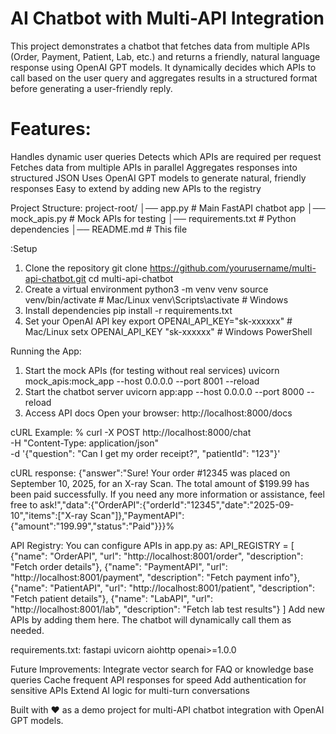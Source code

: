 # AI Chatbot with Multi-API Integration
This project demonstrates a chatbot that fetches data from multiple APIs (Order, Payment, Patient, Lab, etc.) and returns a friendly, natural language response using OpenAI GPT models.
It dynamically decides which APIs to call based on the user query and aggregates results in a structured format before generating a user-friendly reply.

# Features:
Handles dynamic user queries
Detects which APIs are required per request
Fetches data from multiple APIs in parallel
Aggregates responses into structured JSON
Uses OpenAI GPT models to generate natural, friendly responses
Easy to extend by adding new APIs to the registry

Project Structure:
project-root/
│── app.py              # Main FastAPI chatbot app
│── mock_apis.py        # Mock APIs for testing
│── requirements.txt    # Python dependencies
│── README.md           # This file

:Setup
1. Clone the repository
git clone https://github.com/yourusername/multi-api-chatbot.git
cd multi-api-chatbot
2. Create a virtual environment
python3 -m venv venv
source venv/bin/activate     # Mac/Linux
venv\Scripts\activate        # Windows
3. Install dependencies
pip install -r requirements.txt
4. Set your OpenAI API key
export OPENAI_API_KEY="sk-xxxxxx"   # Mac/Linux
setx OPENAI_API_KEY "sk-xxxxxx"     # Windows PowerShell

Running the App:
1. Start the mock APIs (for testing without real services)
uvicorn mock_apis:mock_app --host 0.0.0.0 --port 8001 --reload
2. Start the chatbot server
uvicorn app:app --host 0.0.0.0 --port 8000 --reload
3. Access API docs
Open your browser: http://localhost:8000/docs

cURL Example:
% curl -X POST http://localhost:8000/chat \
  -H "Content-Type: application/json" \
  -d '{"question": "Can I get my order receipt?", "patientId": "123"}'

cURL response:
{"answer":"Sure! Your order #12345 was placed on September 10, 2025, for an X-ray Scan. The total amount of $199.99 has been paid successfully. If you need any more information or assistance, feel free to ask!","data":{"OrderAPI":{"orderId":"12345","date":"2025-09-10","items":["X-ray Scan"]},"PaymentAPI":{"amount":"199.99","status":"Paid"}}}%                            

API Registry:
You can configure APIs in app.py as:
API_REGISTRY = [
    {"name": "OrderAPI", "url": "http://localhost:8001/order", "description": "Fetch order details"},
    {"name": "PaymentAPI", "url": "http://localhost:8001/payment", "description": "Fetch payment info"},
    {"name": "PatientAPI", "url": "http://localhost:8001/patient", "description": "Fetch patient details"},
    {"name": "LabAPI", "url": "http://localhost:8001/lab", "description": "Fetch lab test results"}
]
Add new APIs by adding them here. The chatbot will dynamically call them as needed.

requirements.txt:
fastapi
uvicorn
aiohttp
openai>=1.0.0

Future Improvements:
Integrate vector search for FAQ or knowledge base queries
Cache frequent API responses for speed
Add authentication for sensitive APIs
Extend AI logic for multi-turn conversations

Built with ❤️ as a demo project for multi-API chatbot integration with OpenAI GPT models.
